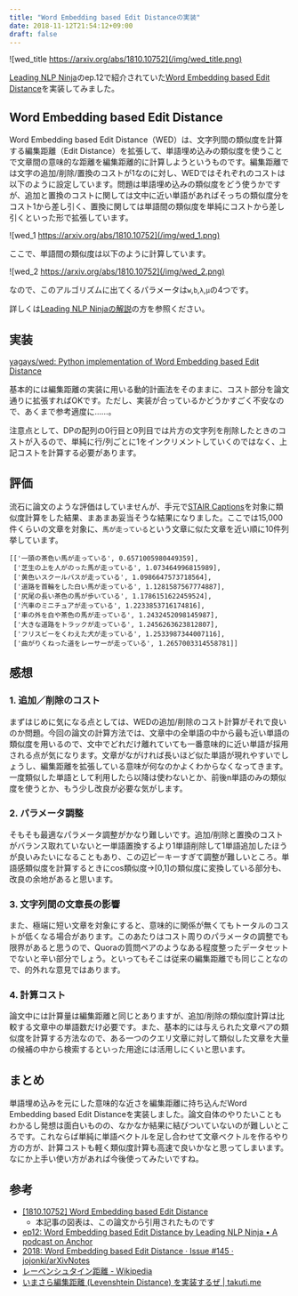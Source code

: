 ```yaml
---
title: "Word Embedding based Edit Distanceの実装"
date: 2018-11-12T21:54:12+09:00
draft: false
---
```


![wed_title https://arxiv.org/abs/1810.10752](/img/wed_title.png)

[Leading NLP Ninja](https://anchor.fm/lnlp-ninja)のep.12で紹介されていた[Word Embedding based Edit Distance](https://arxiv.org/abs/1810.10752)を実装してみました。


## Word Embedding based Edit Distance

Word Embedding based Edit Distance（WED）は、文字列間の類似度を計算する編集距離（Edit Distance）を拡張して、単語埋め込みの類似度を使うことで文章間の意味的な距離を編集距離的に計算しようというものです。編集距離では文字の追加/削除/置換のコストが1なのに対し、WEDではそれぞれのコストは以下のように設定しています。問題は単語埋め込みの類似度をどう使うかですが、追加と置換のコストに関しては文中に近い単語があればそっちの類似度分をコスト1から差し引く、置換に関しては単語間の類似度を単純にコストから差し引くといった形で拡張しています。

![wed_1 https://arxiv.org/abs/1810.10752](/img/wed_1.png)

ここで、単語間の類似度は以下のように計算しています。

![wed_2 https://arxiv.org/abs/1810.10752](/img/wed_2.png)

なので、このアルゴリズムに出てくるパラメータは`w`,`b`,`λ`,`μ`の4つです。

詳しくは[Leading NLP Ninjaの解説](https://anchor.fm/lnlp-ninja/episodes/ep12-Word-Embedding-based-Edit-Distance-e2g6s1)の方を参照ください。

## 実装
[yagays/wed: Python implementation of Word Embedding based Edit Distance](https://github.com/yagays/wed)

基本的には編集距離の実装に用いる動的計画法をそのままに、コスト部分を論文通りに拡張すればOKです。ただし、実装が合っているかどうかすごく不安なので、あくまで参考適度に……。

注意点として、DPの配列の0行目と0列目では片方の文字列を削除したときのコストが入るので、単純に行/列ごとに1をインクリメントしていくのではなく、上記コストを計算する必要があります。

## 評価
流石に論文のような評価はしていませんが、手元で[STAIR Captions](http://captions.stair.center/)を対象に類似度計算をした結果、まあまあ妥当そうな結果になりました。ここでは15,000件くらいの文章を対象に、`馬が走っている`という文章に似た文章を近い順に10件列挙しています。

```
[['一頭の茶色い馬が走っている', 0.6571005980449359],
 ['芝生の上を人がのった馬が走っている', 1.073464996815989],
 ['黄色いスクールバスが走っている', 1.0986647573718564],
 ['道路を首輪をした白い馬が走っている', 1.1281587567774887],
 ['尻尾の長い茶色の馬が歩いている', 1.1786151622459524],
 ['汽車のミニチュアが走っている', 1.2233853716174816],
 ['車の外を白や茶色の馬が走っている', 1.2432452098145987],
 ['大きな道路をトラックが走っている', 1.2456263623812807],
 ['フリスビーをくわえた犬が走っている', 1.2533987344007116],
 ['曲がりくねった道をレーサーが走っている', 1.2657003314558781]]
```

## 感想
### 1. 追加／削除のコスト
まずはじめに気になる点としては、WEDの追加/削除のコスト計算がそれで良いのか問題。今回の論文の計算方法では、文章中の全単語の中から最も近い単語の類似度を用いるので、文中でどれだけ離れていても一番意味的に近い単語が採用される点が気になります。文章がながければ長いほど似た単語が現れやすいでしょうし、編集距離を拡張している意味が何なのかよくわからなくなってきます。一度類似した単語として利用したら以降は使わないとか、前後n単語のみの類似度を使うとか、もう少し改良が必要な気がします。

### 2. パラメータ調整
そもそも最適なパラメータ調整がかなり難しいです。追加/削除と置換のコストがバランス取れていないと一単語置換するより1単語削除して1単語追加したほうが良いみたいになることもあり、この辺ピーキーすぎて調整が難しいところ。単語感類似度を計算するときにcos類似度→[0,1]の類似度に変換している部分も、改良の余地があると思います。

### 3. 文字列間の文章長の影響
また、極端に短い文章を対象にすると、意味的に関係が無くてもトータルのコストが低くなる場合があります。このあたりはコスト周りのパラメータの調整でも限界があると思うので、Quoraの質問ペアのようなある程度整ったデータセットでないと辛い部分でしょう。といってもそこは従来の編集距離でも同じことなので、的外れな意見ではあります。

### 4. 計算コスト
論文中には計算量は編集距離と同じとありますが、追加/削除の類似度計算は比較する文章中の単語数だけ必要です。また、基本的には与えられた文章ペアの類似度を計算する方法なので、ある一つのクエリ文章に対して類似した文章を大量の候補の中から検索するといった用途には活用しにくいと思います。

## まとめ

単語埋め込みを元にした意味的な近さを編集距離に持ち込んだWord Embedding based Edit Distanceを実装しました。論文自体のやりたいこともわかるし発想は面白いものの、なかなか結果に結びついていないのが難しいところです。これならば単純に単語ベクトルを足し合わせて文章ベクトルを作るやり方の方が、計算コストも軽く類似度計算も高速で良いかなと思ってしまいます。なにか上手い使い方があれば今後使ってみたいですね。

## 参考

- [\[1810\.10752\] Word Embedding based Edit Distance](https://arxiv.org/abs/1810.10752)
  - 本記事の図表は、この論文から引用されたものです
- [ep12: Word Embedding based Edit Distance by Leading NLP Ninja • A podcast on Anchor](https://anchor.fm/lnlp-ninja/episodes/ep12-Word-Embedding-based-Edit-Distance-e2g6s1)
- [2018: Word Embedding based Edit Distance · Issue \#145 · jojonki/arXivNotes](https://github.com/jojonki/arXivNotes/issues/145)
- [レーベンシュタイン距離 \- Wikipedia](https://ja.wikipedia.org/wiki/%E3%83%AC%E3%83%BC%E3%83%99%E3%83%B3%E3%82%B7%E3%83%A5%E3%82%BF%E3%82%A4%E3%83%B3%E8%B7%9D%E9%9B%A2)
- [いまさら編集距離 \(Levenshtein Distance\) を実装するぜ \| takuti\.me](https://takuti.me/note/levenshtein-distance/)
